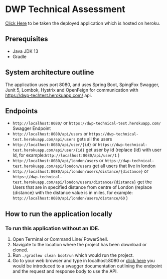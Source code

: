 # DWP Technical Assessment
[Click Here](https://dwp-technical-test.herokuapp.com/swagger-ui.html#/) to be taken the deployed application which is hosted on heroku.

 ## Prerequisites
 - Java JDK 13
 - Gradle
 
 ## System architecture outline
The application uses port 8080, and uses Spring Boot, SpingFox Swagger, Junit 5, Lombok, Hystrix and OpenFeign for communication with https://dwp-techtest.herokuapp.com/ api. 

## Endpoints
- ```http://localhost:8080/``` or ```https://dwp-technical-test.herokuapp.com/``` Swagger Endpoint 
- ```http://localhost:8080/api/users``` or ```https://dwp-technical-test.herokuapp.com/api/users``` gets all the users
- ```http://localhost:8080/api/user/{id}``` or ```https://dwp-technical-test.herokuapp.com/api/user/{id}``` get user by id (replace {id} with user Id, for example:```http://localhost:8080/api/user/1``` )
- ```http://localhost:8080/api/london/users``` or ```https://dwp-technical-test.herokuapp.com/api/london/users``` get all users that live in london
- ```http://localhost:8080/api/london/users/distance/{distance}``` or ```https://dwp-technical-test.herokuapp.com/api/london/users/distance/{distance}``` get the Users that are in specified distance from centre of London (replace {distance} with the  distance value is in miles, for example: ```http://localhost:8080/api/london/users/distance/60``` )


## How to run the application locally
### To run this application without an IDE.
1. Open Terminal or Command Line/ PowerShell.
2. Navigate to the location where the project has been download or cloned.
3. Run `./gradlew clean bootrun` which would run the project.
4. Go to your web browser and type in localhost:8080 or [click here](http://localhost:8080) you would be introduced to a swagger documentation outlining the endpoint and the request and response body to use the API.
